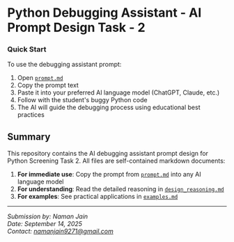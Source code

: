 # Python Debugging Assistant - AI Prompt Design Task - 2

### Quick Start

To use the debugging assistant prompt:

1. Open [`prompt.md`](./prompt.md)
2. Copy the prompt text
3. Paste it into your preferred AI language model (ChatGPT, Claude, etc.)
4. Follow with the student's buggy Python code
5. The AI will guide the debugging process using educational best practices

## Summary

This repository contains the AI debugging assistant prompt design for Python Screening Task 2. All files are self-contained markdown documents:

1. **For immediate use**: Copy the prompt from [`prompt.md`](./prompt.md) into any AI language model
2. **For understanding**: Read the detailed reasoning in [`design_reasoning.md`](./design_reasoning.md)
3. **For examples**: See practical applications in [`examples.md`](./examples.md)

---

*Submission by: Naman Jain*  
*Date: September 14, 2025*  
*Contact: namanjain9271@gmail.com*
